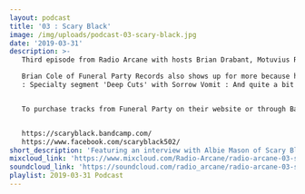 ```yaml
---
layout: podcast
title: '03 : Scary Black'
image: /img/uploads/podcast-03-scary-black.jpg
date: '2019-03-31'
description: >-
   Third episode from Radio Arcane with hosts Brian Drabant, Motuvius Rex, Gothic Bastard and Sorrow Vomit : Featuring interview with Albie Mason of Scary Black about his new album 'Shadow Dwellers (B​-​Sides)', his creative process and a couple of NEVER TO BE RELEASED EXCLUSIVE TRACKS! Plus one demo clip glimpse of the future!

   Brian Cole of Funeral Party Records also shows up for more because he hates himself but LOVES to PARTY!
   : Specialty segment 'Deep Cuts' with Sorrow Vomit : And quite a bit of awkward banter between the hosts to keep them from weeping and moaning their mortal gloom. Recorded and produced at the non-profit Art Sanctuary in Louisville, KY, Radio Arcane is a collective of Dark Music Specialists that host events, live music and dark arts entertainment.


   To purchase tracks from Funeral Party on their website or through Bandcamp:


   https://scaryblack.bandcamp.com/
   https://www.facebook.com/scaryblack502/
short_description: 'Featuring an interview with Albie Mason of Scary Black about his new album "Shadow Dwellers (B​-​Sides)"'
mixcloud_link: 'https://www.mixcloud.com/Radio-Arcane/radio-arcane-03-scary-black'
soundcloud_link: 'https://soundcloud.com/radio_arcane/radio-arcane-03-scary-black'
playlist: 2019-03-31 Podcast
---
```

